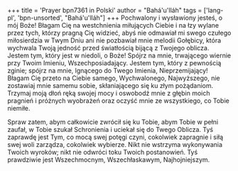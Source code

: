 +++
title = 'Prayer bpn7361 in Polski'
author = "Bahá'u'lláh"
tags = ['lang-pl', 'bpn-unsorted', "Bahá'u'lláh"]
+++
Pochwalony i wysławiony jesteś, o mój Boże! Błagam Cię na westchnienia miłujących Ciebie i na łzy wylane przez tych, którzy pragną Cię widzieć, abyś nie odmawiał mi swego czułego miłosierdzia w Twym Dniu ani nie pozbawiał mnie melodii Gołębicy, która wychwala Twoją jedność przed światłością bijącą z Twojego oblicza. Jestem tym, który jest w niedoli, o Boże! Spójrz na mnie, trwającego wiernie przy Twoim Imieniu, Wszechposiadający. Jestem tym, który z pewnością zginie; spójrz na mnie, lgnącego do Twego Imienia, Nieprzemijający! Błagam Cię przeto na Ciebie samego, Wychwalonego, Najwyższego, nie zostawiaj mnie samemu sobie, skłaniającego się ku złym pożądaniom. Trzymaj moją dłoń ręką swojej mocy i oswobodź mnie z głębin moich pragnień i próżnych wyobrażeń oraz oczyść mnie ze wszystkiego, co Tobie niemiłe.
   
Spraw zatem, abym całkowicie zwrócił się ku Tobie, abym Tobie w pełni zaufał, w Tobie szukał Schronienia i uciekał się do Twego Oblicza. Tyś zaprawdę jest Tym, co mocą swej potęgi czyni, cokolwiek zapragnie i siłą swej woli zarządza, cokolwiek wybierze. Nikt nie wstrzyma wykonywania Twoich wyroków; nikt nie odwróci toku Twoich postanowień. Tyś prawdziwie jest Wszechmocnym, Wszechłaskawym, Najhojniejszym.
